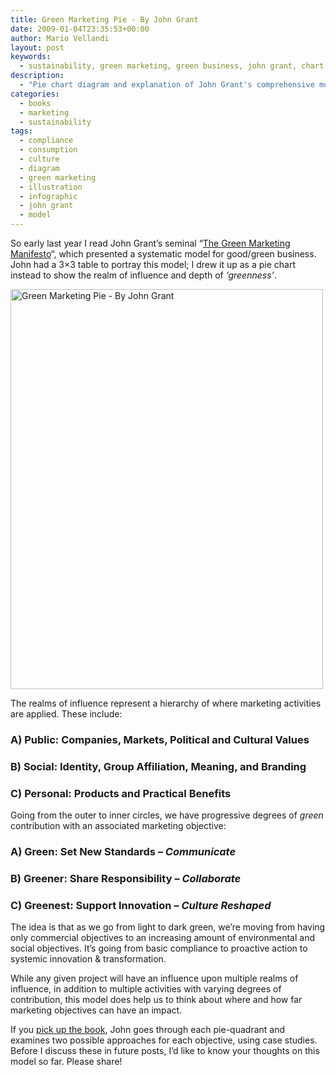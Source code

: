 ```yaml
---
title: Green Marketing Pie - By John Grant
date: 2009-01-04T23:35:53+00:00
author: Mario Vellandi
layout: post
keywords:
  - sustainability, green marketing, green business, john grant, chart, diagram, infographic, hierarchy, illustration
description:
  - "Pie chart diagram and explanation of John Grant's comprehensive model for green marketing. This considers organizations, products/services, and society."
categories:
  - books
  - marketing
  - sustainability
tags:
  - compliance
  - consumption
  - culture
  - diagram
  - green marketing
  - illustration
  - infographic
  - john grant
  - model
---
```

So early last year I read John Grant&#8217;s seminal &#8220;[The Green Marketing Manifesto](http://www.amazon.com/gp/product/0470723246?ie=UTF8&tag=melodinmarke-20&linkCode=as2&camp=1789&creative=390957&creativeASIN=0470723246)&#8220;, which presented a systematic model for good/green business. John had a 3&#215;3 table to portray this model; I drew it up as a pie chart instead to show the realm of influence and depth of _&#8216;greenness&#8217;_.

<a title="Green Marketing Pie - By John Grant by mvellandi, on Flickr" href="http://www.flickr.com/photos/mvellandi/3131037197/"><img class="aligncenter" src="http://farm4.static.flickr.com/3130/3131037197_22f04fb06e_o.jpg" alt="Green Marketing Pie - By John Grant" width="500" height="640" /></a>

The realms of influence represent a hierarchy of where marketing activities are applied. These include:

### A) **Public**: Companies, Markets, Political and Cultural Values

### B) __Social__: Identity, Group Affiliation, Meaning, and Branding

### C) **Personal**: Products and Practical Benefits

Going from the outer to inner circles, we have progressive degrees of _green_ contribution with an associated marketing objective:

### A) **Green**: Set New Standards &#8211; *Communicate*

### B) **Greener**: Share Responsibility &#8211; *Collaborate*

### C) **Greenest**: Support Innovation &#8211; *Culture Reshaped*

The idea is that as we go from light to dark green, we&#8217;re moving from having only commercial objectives to an increasing amount of environmental and social objectives. It&#8217;s going from basic compliance to proactive action to systemic innovation & transformation.

While any given project will have an influence upon multiple realms of influence, in addition to multiple activities with varying degrees of contribution, this model does help us to think about where and how far marketing objectives can have an impact.

If you [pick up the book](http://www.amazon.com/gp/product/0470723246?ie=UTF8&tag=melodinmarke-20&linkCode=as2&camp=1789&creative=390957&creativeASIN=0470723246), John goes through each pie-quadrant and examines two possible approaches for each objective, using case studies. Before I discuss these in future posts, I&#8217;d like to know your thoughts on this model so far. Please share!
